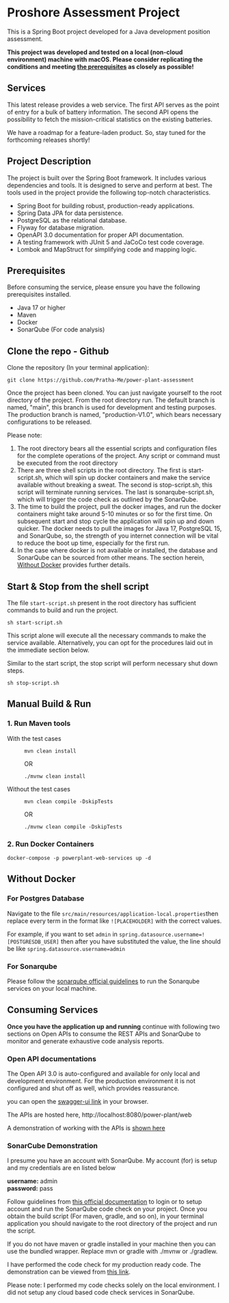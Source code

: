 # Proshore Assessment Project

This is a Spring Boot project developed for a Java development position assessment.

**This project was developed and tested on a local (non-cloud environment) machine with macOS. Please consider replicating the conditions and meeting [the prerequisites](#prerequisites) as closely as possible!**

## Services
This latest release provides a web service. The first API serves as the point of entry for a bulk of battery information. The second API opens the possibility to fetch the mission-critical statistics on the existing batteries.

We have a roadmap for a feature-laden product. So, stay tuned for the forthcoming releases shortly!

## Project Description

The project is built over the Spring Boot framework. It includes various dependencies and tools. It is designed to serve and perform at best. The tools used in the project provide the following top-notch characteristics.

- Spring Boot for building robust, production-ready applications.
- Spring Data JPA for data persistence.
- PostgreSQL as the relational database.
- Flyway for database migration.
- OpenAPI 3.0 documentation for proper API documentation.
- A testing framework with JUnit 5 and JaCoCo test code coverage.
- Lombok and MapStruct for simplifying code and mapping logic.

## Prerequisites
Before consuming the service, please ensure you have the following prerequisites installed.
- Java 17 or higher
- Maven
- Docker
- SonarQube (For code analysis)

## Clone the repo - Github
Clone the repository (In your terminal application):

   ```shell
   git clone https://github.com/Pratha-Me/power-plant-assessment
   ```

Once the project has been cloned. You can just navigate yourself to the root directory of the project. From the root directory run. The default branch is named, "main", this branch is used for development and testing purposes. The production branch is named, "production-V1.0", which bears necessary configurations to be released.

<dl>
<dt>Please note:</dt>
</dl>

1. The root directory bears all the essential scripts and configuration files for the complete operations of the project. Any script or command must be executed from the root directory
2. There are three shell scripts in the root directory. The first is start-script.sh, which will spin up docker containers and make the service available without breaking a sweat. The second is stop-script.sh, this script will terminate running services. The last is sonarqube-script.sh, which will trigger the code check as outlined by the SonarQube.
3. The time to build the project, pull the docker images, and run the docker containers might take around 5-10 minutes or so for the first time. On subsequent start and stop cycle the application will spin up and down quicker. The docker needs to pull the images for Java 17, PostgreSQL 15, and SonarQube, so, the strength of you internet connection will be vital to reduce the boot up time, especially for the first run.
4. In the case where docker is not available or installed, the database and SonarQube can be sourced from other means. The section herein, [Without Docker](#without-docker) provides further details.

## Start & Stop from the shell script
The file `start-script.sh` present in the root directory has sufficient commands to build and run the project.

   ```shell
   sh start-script.sh
   ```
This script alone will execute all the necessary commands to make the service available. Alternatively, you can opt for the procedures laid out in the immediate section below.

Similar to the start script, the stop script will perform necessary shut down steps.

   ```shell
   sh stop-script.sh
   ```

## Manual Build & Run
### 1. Run Maven tools
<dl>
<dt>With the test cases</dt>
<dd>

   ```shell
   mvn clean install
   ```
OR
   ```shell
   ./mvnw clean install
   ```
</dd>
<dt>Without the test cases</dt>
<dd>

   ```shell
   mvn clean compile -DskipTests
   ```
OR
   ```shell
   ./mvnw clean compile -DskipTests
   ```
</dd>
</dl>

### 2. Run Docker Containers
   ```shell
   docker-compose -p powerplant-web-services up -d
   ```

## Without Docker
### For Postgres Database
Navigate to the file `src/main/resources/application-local.properties`then replace every term in the format like `![PLACEHOLDER]` with the correct values.

For example, if you want to set `admin` in `spring.datasource.username=![POSTGRESDB_USER]` then after you have substituted the value, the line should be like `spring.datasource.username=admin`

### For Sonarqube
Please follow the [sonarqube official guidelines](https://docs.sonarsource.com/sonarqube/latest/try-out-sonarqube/)
to run the Sonarqube services on your local machine.

## Consuming Services
<b>Once you have the application up and running</b> continue with following two sections on Open APIs to consume the REST APIs and SonarQube to monitor and generate exhaustive code analysis reports.

### Open API documentations
The Open API 3.0 is auto-configured and available for only local and development environment. For the production environment it is not configured and shut off as well, which provides reassurance. 

you can open the [swagger-ui link](http://localhost:8080/power-plant/web) in your browser. 

The APIs are hosted here, http://localhost:8080/power-plant/web

A demonstration of working with the APIs is [shown here](Pratha)

### SonarCube Demonstration

I presume you have an account with SonarQube. My account (for) is setup and my credentials are en listed below

<b>username:</b> admin 
<br>
<b>password:</b> pass

Follow guidelines from [this official documentation](https://docs.sonarsource.com/sonarqube/latest/try-out-sonarqube/) to login or to setup account and run the SonarQube code check on your project. Once you obtain the build script (For maven, gradle, and so on), in your terminal application you should navigate to the root directory of the project and run the script. 

If you do not have maven or gradle installed in your machine then you can use the bundled wrapper. Replace mvn or gradle with ./mvnw or ./gradlew.

I have performed the code check for my production ready code. The demonstration can be viewed from [this link](Pratha).

Please note: I performed my code checks solely on the local environment. I did not setup any cloud based code check services in SonarQube.
